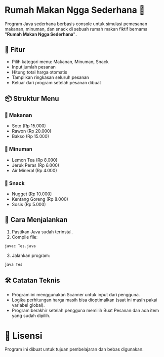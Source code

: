 
# Rumah Makan Ngga Sederhana 🍛

Program Java sederhana berbasis console untuk simulasi pemesanan makanan, minuman, dan snack di sebuah rumah makan fiktif bernama **"Rumah Makan Ngga Sederhana"**.

## 🧾 Fitur

- Pilih kategori menu: Makanan, Minuman, Snack
- Input jumlah pesanan
- Hitung total harga otomatis
- Tampilkan ringkasan seluruh pesanan
- Keluar dari program setelah pesanan dibuat

## 📦 Struktur Menu

### 🥘 Makanan
- Soto (Rp 15.000)
- Rawon (Rp 20.000)
- Bakso (Rp 15.000)

### 🍹 Minuman
- Lemon Tea (Rp 8.000)
- Jeruk Peras (Rp 6.000)
- Air Mineral (Rp 4.000)

### 🍟 Snack
- Nugget (Rp 10.000)
- Kentang Goreng (Rp 8.000)
- Sosis (Rp 5.000)

## 🚀 Cara Menjalankan

1. Pastikan Java sudah terinstal.
2. Compile file:
```bash
javac Tes.java
```
3. Jalankan program:
```bash
java Tes
```

## 🛠 Catatan Teknis
- Program ini menggunakan Scanner untuk input dari pengguna.
- Logika perhitungan harga masih bisa dioptimalkan (saat ini masih pakai variabel global).
- Program berakhir setelah pengguna memilih Buat Pesanan dan ada item yang sudah dipilih.

# 📄 Lisensi
Program ini dibuat untuk tujuan pembelajaran dan bebas digunakan.
